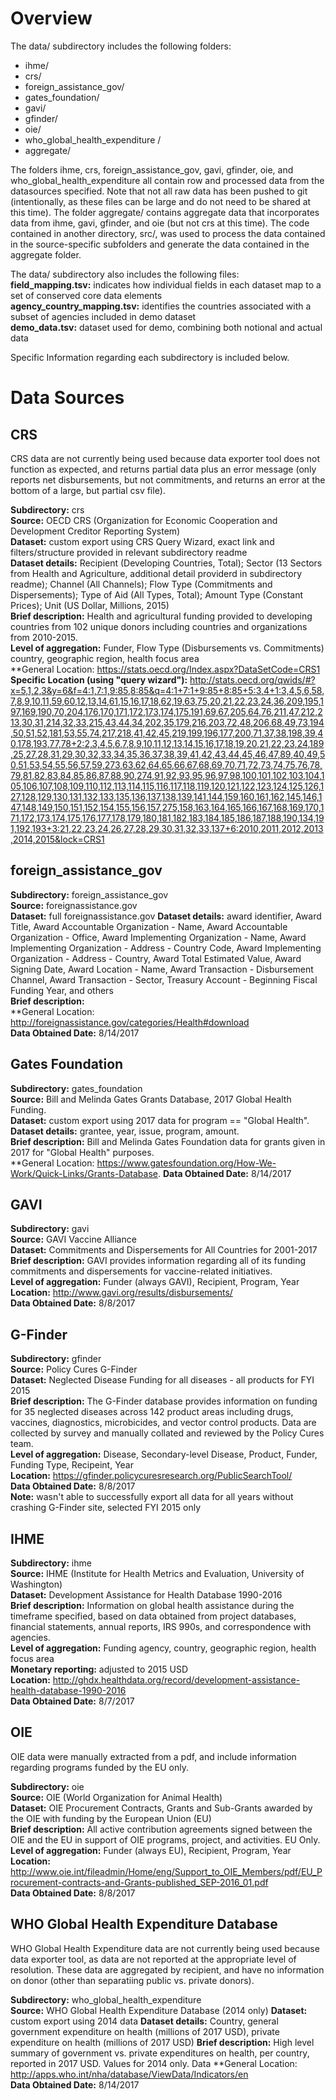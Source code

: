 # Overview

The data/ subdirectory includes the following folders:
* ihme/  
* crs/  
* foreign_assistance_gov/  
* gates_foundation/
* gavi/  
* gfinder/  
* oie/  
* who_global_health_expenditure / 
* aggregate/

The folders ihme, crs, foreign_assistance_gov, gavi, gfinder, oie, and who_global_health_expenditure all contain row and processed data from the datasources specified. Note that not all raw data has been pushed to git (intentionally, as these files can be large and do not need to be shared at this time). The folder aggregate/ contains aggregate data that incorporates data from ihme, gavi, gfinder, and oie (but not crs at this time). The code contained in another directory, src/, was used to process the data contained in the source-specific subfolders and generate the data contained in the aggregate folder.

The data/ subdirectory also includes the following files:  
**field_mapping.tsv:** indicates how individual fields in each dataset map to a set of conserved core data elements  
**agency_country_mapping.tsv:** identifies the countries associated with a subset of agencies included in demo dataset  
**demo_data.tsv:** dataset used for demo, combining both notional and actual data  

Specific Information regarding each subdirectory is included below.

# Data Sources

## CRS

CRS data are not currently being used because data exporter tool does not function as expected, and returns partial data plus an error message (only reports net disbursements, but not commitments, and returns an error at the bottom of a large, but partial csv file).

**Subdirectory:** crs  
**Source:** OECD CRS (Organization for Economic Cooperation and Development Creditor Reporting System)  
**Dataset:** custom export using CRS Query Wizard, exact link and filters/structure provided in relevant subdirectory readme  
**Dataset details:** Recipient (Developing Countries, Total); Sector (13 Sectors from Health and Agriculture, additional detail providerd in subdirectory readme); Channel (All Channels); Flow Type (Commitments and Dispersements); Type of Aid (All Types, Total); Amount Type (Constant Prices); Unit (US Dollar, Millions, 2015)  
**Brief description:** Health and agricultural funding provided to developing countries from 102 unique donors including countries and organizations from 2010-2015.   
**Level of aggregation:** Funder, Flow Type (Disbursements vs. Commitments) country, geographic region, health focus area  
**General Location: https://stats.oecd.org/Index.aspx?DataSetCode=CRS1  
**Specific Location (using "query wizard"):** http://stats.oecd.org/qwids/#?x=5,1,2,3&y=6&f=4:1,7:1,9:85,8:85&q=4:1+7:1+9:85+8:85+5:3,4+1:3,4,5,6,58,7,8,9,10,11,59,60,12,13,14,61,15,16,17,18,62,19,63,75,20,21,22,23,24,36,209,195,197,169,190,70,204,176,170,171,172,173,174,175,191,69,67,205,64,76,211,47,212,213,30,31,214,32,33,215,43,44,34,202,35,179,216,203,72,48,206,68,49,73,194,50,51,52,181,53,55,74,217,218,41,42,45,219,199,196,177,200,71,37,38,198,39,40,178,193,77,78+2:2,3,4,5,6,7,8,9,10,11,12,13,14,15,16,17,18,19,20,21,22,23,24,189,25,27,28,31,29,30,32,33,34,35,36,37,38,39,41,42,43,44,45,46,47,89,40,49,50,51,53,54,55,56,57,59,273,63,62,64,65,66,67,68,69,70,71,72,73,74,75,76,78,79,81,82,83,84,85,86,87,88,90,274,91,92,93,95,96,97,98,100,101,102,103,104,105,106,107,108,109,110,112,113,114,115,116,117,118,119,120,121,122,123,124,125,126,127,128,129,130,131,132,133,135,136,137,138,139,141,144,159,160,161,162,145,146,147,148,149,150,151,152,154,155,156,157,275,158,163,164,165,166,167,168,169,170,171,172,173,174,175,176,177,178,179,180,181,182,183,184,185,186,187,188,190,134,191,192,193+3:21,22,23,24,26,27,28,29,30,31,32,33,137+6:2010,2011,2012,2013,2014,2015&lock=CRS1

## foreign_assistance_gov

**Subdirectory:** foreign_assistance_gov  
**Source:** foreignassistance.gov   
**Dataset:** full foreignassistance.gov
**Dataset details:** award identifier, Award Title, Award Accountable Organization - Name, Award Accountable Organization - Office, Award Implementing Organization - Name, Award Implementing Organization - Address - Country Code, Award Implementing Organization - Address - Country, Award Total Estimated Value, Award Signing Date, Award Location - Name, Award Transaction - Disbursement Channel, Award Transaction - Sector, Treasury Account - Beginning Fiscal Funding Year, and others  
**Brief description:**  
**General Location: http://foreignassistance.gov/categories/Health#download  
**Data Obtained Date:** 8/14/2017  

## Gates Foundation

**Subdirectory:** gates_foundation  
**Source:** Bill and Melinda Gates Grants Database, 2017 Global Health Funding.   
**Dataset:** custom export using 2017 data for program == "Global Health".   
**Dataset details:** grantee, year, issue, program, amount.   
**Brief description:** Bill and Melinda Gates Foundation data for grants given in 2017 for "Global Health" purposes.   
**General Location: https://www.gatesfoundation.org/How-We-Work/Quick-Links/Grants-Database. 
**Data Obtained Date:** 8/14/2017  

## GAVI

**Subdirectory:** gavi  
**Source:** GAVI Vaccine Alliance  
**Dataset:** Commitments and Dispersements for All Countries for 2001-2017  
**Brief description:** GAVI provides information regarding all of its funding commitments and dispersements for vaccine-related initiatives.  
**Level of aggregation:** Funder (always GAVI), Recipient, Program, Year  
**Location:** http://www.gavi.org/results/disbursements/  
**Data Obtained Date:** 8/8/2017

## G-Finder

**Subdirectory:** gfinder  
**Source:** Policy Cures G-Finder  
**Dataset:** Neglected Disease Funding for all diseases - all products for FYI 2015  
**Brief description:** The G-Finder database provides information on funding for 35 neglected diseases across 142 product areas including drugs, vaccines, diagnostics, microbicides, and vector control products. Data are collected by survey and manually collated and reviewed by the Policy Cures team.  
**Level of aggregation:** Disease, Secondary-level Disease, Product, Funder, Funding Type, Recipeint, Year  
**Location:** https://gfinder.policycuresresearch.org/PublicSearchTool/  
**Data Obtained Date:** 8/8/2017  
**Note:** wasn't able to successfully export all data for all years without crashing G-Finder site, selected FYI 2015 only 

## IHME

**Subdirectory:** ihme  
**Source:** IHME (Institute for Health Metrics and Evaluation, University of Washington)  
**Dataset:** Development Assistance for Health Database 1990-2016  
**Brief description:** Information on global health assistance during the timeframe specified, based on data obtained from project databases, financial statements, annual reports, IRS 990s, and correspondence with agencies.  
**Level of aggregation:** Funding agency, country, geographic region, health focus area  
**Monetary reporting:** adjusted to 2015 USD  
**Location:** http://ghdx.healthdata.org/record/development-assistance-health-database-1990-2016  
**Data Obtained Date:** 8/7/2017

## OIE

OIE data were manually extracted from a pdf, and include information regarding programs funded by the EU only.  

**Subdirectory:** oie  
**Source:** OIE (World Organization for Animal Health)  
**Dataset:** OIE Procurement Contracts, Grants and Sub-Grants awarded by the OIE with funding by the European Union (EU)  
**Brief description:** All active contribution agreements signed between the OIE and the EU in support of OIE programs, project, and activities. EU Only.  
**Level of aggregation:** Funder (always EU), Recipient, Program, Year  
**Location:** http://www.oie.int/fileadmin/Home/eng/Support_to_OIE_Members/pdf/EU_Procurement-contracts-and-Grants-published_SEP-2016_01.pdf  
**Data Obtained Date:** 8/8/2017

## WHO Global Health Expenditure Database

WHO Global Health Expenditure data are not currently being used because data exporter tool, as data are not reported at the appropriate level of resolution. These data are aggregated by recipient, and have no information on donor (other than separatiing public vs. private donors). 

**Subdirectory:**  who_global_health_expenditure  
**Source:** WHO Global Health Expenditure Database (2014 only)
**Dataset:** custom export using 2014 data
**Dataset details:** Country, general government expenditure on health (millions of 2017 USD), private expenditure on health (millions of 2017 USD)
**Brief description:** High level summary of government vs. private expenditures on health, per country, reported in 2017 USD. Values for 2014 only. Data 
**General Location: http://apps.who.int/nha/database/ViewData/Indicators/en  
**Data Obtained Date:** 8/14/2017  
